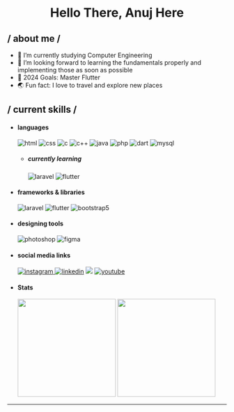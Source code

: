   <h1 align = center > Hello There, Anuj Here</h1>

<div>
<!-- 
<img align="right" width="200" alt="Shimarin" src="https://mfiles.alphacoders.com/876/876549.png"/> -->

<h2> / about me /</h2>
  
- 🌱 I’m currently studying Computer Engineering
- 👯 I’m looking forward to learning the fundamentals properly and implementing those as soon as possible
- 🥅 2024 Goals: Master Flutter
- 🌏 Fun fact: I love to travel and explore new places
  
<h2> / current skills / </h2>
  
- <h4> languages </h4>
  <img src = "https://img.shields.io/badge/HTML-239120?style=for-the-badge&logo=html5&logoColor=white" alt = "html" />
  <img src = "https://img.shields.io/badge/CSS-239120?&style=for-the-badge&logo=css3&logoColor=white" alt = "css" />
  <img src = "https://img.shields.io/badge/C-00599C?style=for-the-badge&logo=c&logoColor=white" alt = "c" />
  <img src = "https://img.shields.io/badge/C%2B%2B-00599C?style=for-the-badge&logo=c%2B%2B&logoColor=white" alt = "c++" />
  <img src = "https://img.shields.io/badge/Java-ED8B00?style=for-the-badge&logo=openjdk&logoColor=white" alt = "java" />
  <img src = "https://img.shields.io/badge/PHP-777BB4?style=for-the-badge&logo=php&logoColor=white" alt = "php"/>
  <img src = "https://img.shields.io/badge/Dart-0175C2?style=for-the-badge&logo=dart&logoColor=white" alt = "dart" />
  <img src = "https://img.shields.io/badge/MySQL-00000F?style=for-the-badge&logo=mysql&logoColor=white" alt = "mysql" />
  
  - <h5> currently learning </h5>
    <img src = "https://img.shields.io/badge/Laravel-FF2D20?style=for-the-badge&logo=laravel&logoColor=white" alt = "laravel" />
    <img src = "https://img.shields.io/badge/Flutter-02569B?style=for-the-badge&logo=flutter&logoColor=white" alt = "flutter" />
  
- <h4> frameworks & libraries </h4>
    <img src = "https://img.shields.io/badge/Laravel-FF2D20?style=for-the-badge&logo=laravel&logoColor=white" alt = "laravel" />
    <img src = "https://img.shields.io/badge/Flutter-02569B?style=for-the-badge&logo=flutter&logoColor=white" alt = "flutter" />
  <img src = "https://img.shields.io/badge/bootstrap-%23563D7C.svg?style=for-the-badge&logo=bootstrap&logoColor=white" alt = "bootstrap5" />
  
- <h4> designing tools </h4>
  <img src = "https://img.shields.io/badge/adobe%20photoshop-%2331A8FF.svg?style=for-the-badge&logo=adobe%20photoshop&logoColor=white" alt = "photoshop" />
  <img src = "https://img.shields.io/badge/figma-%23F24E1E.svg?style=for-the-badge&logo=figma&logoColor=white" alt = "figma" />
  
  
- <h4> social media links </h4>
  <a href="https://www.instagram.com/anuj_barve/"> <img src = "https://img.shields.io/badge/Instagram-E4405F?style=for-the-badge&logo=instagram&logoColor=white" alt = "instagram" /> </a>
  <a href="https://in.linkedin.com/in/anuj-barve-838b9b162"> <img src = "https://img.shields.io/badge/LinkedIn-0077B5?style=for-the-badge&logo=linkedin&logoColor=white" alt = "linkedin" /></a>
  <a href="https://twitter.com/BarveAnuj"><img src = "https://img.shields.io/badge/Twitter-1DA1F2?style=for-the-badge&logo=twitter&logoColor=white"/></a>
  <a href="https://www.youtube.com/channel/UCCGDiHOwXzOSMu8AOj60D2w"><img src = "https://img.shields.io/badge/YouTube-FF0000?style=for-the-badge&logo=youtube&logoColor=white" alt = "youtube" /></a>

- <h4>Stats</h4>
  <img src = "https://github-readme-stats.vercel.app/api/top-langs/?username=anujbarve&theme=blue-green" height="225px"/>
  <img src = "https://github-readme-stats.vercel.app/api?username=anujbarve&theme=blue-green" height="225px"/>
  
  </div>

------
